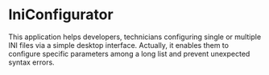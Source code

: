 IniConfigurator
====================================================

This application helps developers, technicians configuring 
single or multiple INI files via a simple desktop interface.
Actually, it enables them to configure specific parameters
among a long list and prevent unexpected syntax errors.